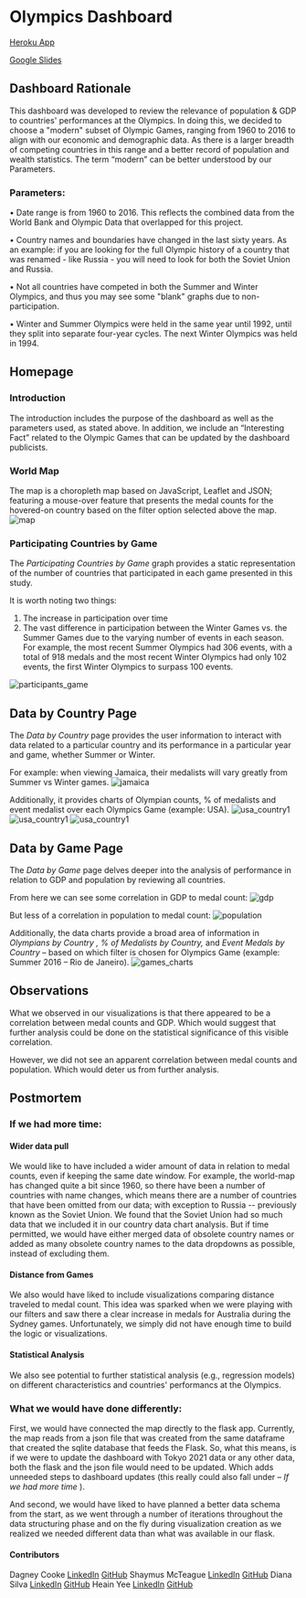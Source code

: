 # Olympics Dashboard
[Heroku App](https://olympics-dash.herokuapp.com/)

[Google Slides](https://docs.google.com/presentation/d/1BfHcjnQFo2-x0AgD8WOmCmHS4H0LbgmTFrgMlj3o-cc/edit?usp=sharing)


## Dashboard Rationale
This dashboard was developed to review the relevance of population & GDP to countries' performances at the Olympics.
In doing this, we decided to choose a "modern" subset of Olympic Games, ranging from 1960 to 2016 to align with our economic and demographic data. As there is a larger breadth of competing countries in this range and a better record of population and wealth statistics. The term “modern” can be better understood by our Parameters.

### Parameters:
•	Date range is from 1960 to 2016. This reflects the combined data from the World Bank and Olympic Data that overlapped for this project.

•	Country names and boundaries have changed in the last sixty years. As an example: if you are looking for the full Olympic history of a country that was renamed - like Russia - you will need to look for both the Soviet Union and Russia.

•	Not all countries have competed in both the Summer and Winter Olympics, and thus you may see some "blank" graphs due to non-participation.

•	Winter and Summer Olympics were held in the same year until 1992, until they split into separate four-year cycles. The next Winter Olympics was held in 1994.

## Homepage
### Introduction
The introduction includes the purpose of the dashboard as well as the parameters used, as stated above. In addition, we include an “Interesting Fact” related to the Olympic Games that can be updated by the dashboard publicists.
### World Map
The map is a choropleth map based on JavaScript, Leaflet and JSON; featuring a mouse-over feature that presents the medal counts for the hovered-on country based on the filter option selected above the map.
![map](Olympics/screenshots/america_map.png)

### Participating Countries by Game
The <i>Participating Countries by Game</i> graph provides a static representation of the number of countries that participated in each game presented in this study.

It is worth noting two things:
1)	The increase in participation over time 
2)	The vast difference in participation between the Winter Games vs. the Summer Games due to the varying number of events in each season. For example, the most recent Summer Olympics had 306 events, with a total of 918 medals and the most recent Winter Olympics had only 102 events, the first Winter Olympics to surpass 100 events.

![participants_game](Olympics/screenshots/participants_game.png)

## Data by Country Page
The <i>Data by Country </i>page provides the user information to interact with data related to a particular country and its performance in a particular year and game, whether Summer or Winter.

For example: when viewing Jamaica, their medalists will vary greatly from Summer vs Winter games.
![jamaica](Olympics/screenshots/jamaica_country.png)

Additionally, it provides charts of Olympian counts, % of medalists and event medalist over each Olympics Game (example: USA).
![usa_country1](Olympics/screenshots/usa_country1.png)
![usa_country1](Olympics/screenshots/usa_country2.png)
![usa_country1](Olympics/screenshots/usa_country3.png)

## Data by Game Page
The <i>Data by Game </i>page delves deeper into the analysis of performance in relation to GDP and population by reviewing all countries.

From here we can see some correlation in GDP to medal count:
![gdp](Olympics/screenshots/gdp.png)

But less of a correlation in population to medal count:
![population](Olympics/screenshots/population.png)

Additionally, the data charts provide a broad area of information in <i> Olympians by Country , % of Medalists by Country, </i> and <i> Event Medals by Country </i> – based on which filter is chosen for Olympics Game (example: Summer 2016 – Rio de Janeiro).
![games_charts](Olympics/screenshots/games_charts.png)

## Observations
What we observed in our visualizations is that there appeared to be a correlation between medal counts and GDP. Which would suggest that further analysis could be done on the statistical significance of this visible correlation.

However, we did not see an apparent correlation between medal counts and population. Which would deter us from further analysis.

## Postmortem

### If we had more time:

#### Wider data pull
We would like to have included a wider amount of data in relation to medal counts, even if keeping the same date window.
For example, the world-map has changed quite a bit since 1960, so there have been a number of countries with name changes, which means there are a number of countries that have been omitted from our data; with exception to Russia -- previously known as the Soviet Union. We found that the Soviet Union had so much data that we included it in our country data chart analysis. But if time permitted, we would have either merged data of obsolete country names or added as many obsolete country names to the data dropdowns as possible, instead of excluding them.

#### Distance from Games
We also would have liked to include visualizations comparing distance traveled to medal count. This idea was sparked when we were playing with our filters and saw there a clear increase in medals for Australia during the Sydney games. Unfortunately, we simply did not have enough time to build the logic or visualizations.

#### Statistical Analysis
We also see potential to further statistical analysis (e.g., regression models) on different characteristics and countries' performancs at the Olympics.

### What we would have done differently:
First, we would have connected the map directly to the flask app. Currently, the map reads from a json file that was created from the same dataframe that created the sqlite database that feeds the Flask. So, what this means, is if we were to update the dashboard with Tokyo 2021 data or any other data, both the flask and the json file would need to be updated. Which adds unneeded steps to dashboard updates (this really could also fall under – <i>If we had more time </i>).

And second, we would have liked to have planned a better data schema from the start, as we went through a number of iterations throughout the data structuring phase and on the fly during visualization creation as we realized we needed different data than what was available in our flask.

#### Contributors
Dagney Cooke [LinkedIn](https://www.linkedin.com/in/dagney-cooke-4119b156/) [GitHub](https://github.com/dagneycooke)
Shaymus McTeague [LinkedIn](https://www.linkedin.com/in/shaymusm/) [GitHub](https://github.com/shaymusmc)
Diana Silva [LinkedIn](https://www.linkedin.com/in/dianalvesilva/) [GitHub](https://github.com/dialsilv)
Heain Yee [LinkedIn](https://www.linkedin.com/in/heain-yee-82105818/) [GitHub](https://github.com/hanesy)

